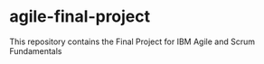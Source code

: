 # agile-final-project
This repository contains the Final Project for IBM Agile and Scrum Fundamentals

